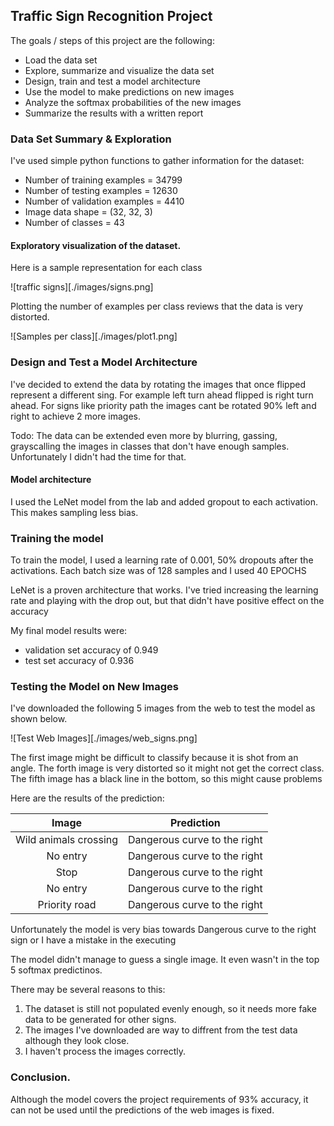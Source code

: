 ## Traffic Sign Recognition Project

The goals / steps of this project are the following:
* Load the data set
* Explore, summarize and visualize the data set
* Design, train and test a model architecture
* Use the model to make predictions on new images
* Analyze the softmax probabilities of the new images
* Summarize the results with a written report


### Data Set Summary & Exploration

I've used simple python functions to gather information for the dataset:

* Number of training examples = 34799
* Number of testing examples = 12630
* Number of validation examples = 4410
* Image data shape = (32, 32, 3)
* Number of classes = 43

#### Exploratory visualization of the dataset.

Here is a sample representation for each class

![traffic signs][./images/signs.png]

Plotting the number of examples per class reviews that the data is very distorted.

![Samples per class][./images/plot1.png]

### Design and Test a Model Architecture

I've decided to extend the data by rotating the images that once flipped represent a different sing. For example left turn ahead flipped is right turn ahead. 
For signs like priority path the images cant be rotated 90% left and right to achieve 2 more images. 

Todo: The data can be extended even more by blurring, gassing, grayscalling the images in classes that don't have enough samples. Unfortunately I didn't had the time for that. 


#### Model architecture

I used the LeNet model from the lab and added gropout to each activation. This makes sampling less bias. 


### Training the model

To train the model, I used a learning rate of 0.001, 50% dropouts after the activations. Each batch size was of 128 samples and I used 40 EPOCHS

LeNet is a proven architecture that works. I've tried increasing the learning rate and playing with the drop out, but that didn't have positive effect on the accuracy

My final model results were:
* validation set accuracy of 0.949
* test set accuracy of 0.936
 

### Testing the Model on New Images

I've downloaded the following 5 images from the web to test the model as shown below.  

![Test Web Images][./images/web_signs.png]

The first image might be difficult to classify because it is shot from an angle. 
The forth image is very distorted so it might not get the correct class. 
The fifth image has a black line in the bottom, so this might cause problems

Here are the results of the prediction:

| Image			        |     Prediction	        					| 
|:---------------------:|:---------------------------------------------:| 
| Wild animals crossing	| Dangerous curve to the right					| 
| No entry    			| Dangerous curve to the right					| 
| Stop					| Dangerous curve to the right					| 
| No entry	      		| Dangerous curve to the right					| 
| Priority road			| Dangerous curve to the right					| 


Unfortunately the model is very bias towards Dangerous curve to the right sign or I have a mistake in the executing

The model didn't manage to guess a single image. It even wasn't in the top 5 softmax predictinos. 

There may be several reasons to this: 
1. The dataset is still not populated evenly enough, so it needs more fake data to be generated for other signs. 
2. The images I've downloaded are way to diffrent from the test data although they look close. 
3. I haven't process the images correctly. 

### Conclusion. 
Although the model covers the project requirements of 93% accuracy, it can not be used until the predictions of the web images is fixed. 
